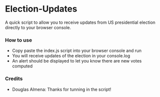 # Election-Updates
A quick script to allow you to receive updates from US presidential election directly to your browser console.

### How to use
- Copy paste the index.js script into your browser console and run
- You will receive updates of the election in your console.log
- An alert should be displayed to let you know there are new votes computed

### Credits
- Douglas Almena: Thanks for tunning in the script! 